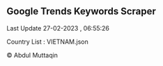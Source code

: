 

## Google Trends Keywords Scraper 
 
Last Update 27-02-2023 , 06:55:26

Country List :
VIETNAM.json



© Abdul Muttaqin 
